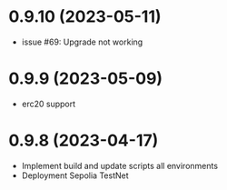 # 0.9.10 (2023-05-11)

- issue #69: Upgrade not working

# 0.9.9 (2023-05-09)

- erc20 support

# 0.9.8 (2023-04-17)

- Implement build and update scripts all environments
- Deployment Sepolia TestNet
